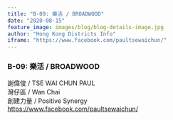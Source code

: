```yaml
---
title: "B-09: 樂活 / BROADWOOD"
date: "2020-08-15"
feature_image: images/blog/blog-details-image.jpg
author: "Hong Kong Districts Info"
iframe: "https://www.facebook.com/paultsewaichun/"
---
```


### B-09: 樂活 / BROADWOOD  
謝偉俊 / TSE WAI CHUN PAUL  
灣仔區 / Wan Chai  
創建力量 / Positive Synergy  
https://www.facebook.com/paultsewaichun/
